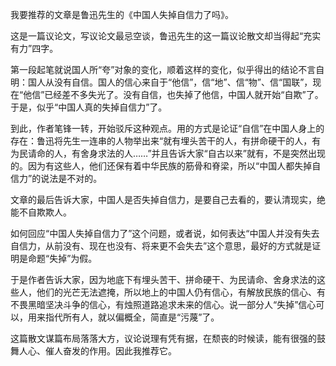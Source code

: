 我要推荐的文章是鲁迅先生的《中国人失掉自信力了吗》。

这是一篇议论文，写议论文最忌空谈，鲁迅先生的这一篇议论散文却当得起“充实有力”四字。

第一段起笔就说国人所“夸”对象的变化，顺着这样的变化，似乎得出的结论不言自明：国人从没有自信。国人的信心来自于“他信”，信“地”、信“物”、信“国联”，现在“他信”已经差不多失光了。没有自信，也失掉了他信，中国人就开始“自欺”了。于是，似乎“中国人真的失掉自信力”了。

到此，作者笔锋一转，开始驳斥这种观点。用的方式是论证“自信”在中国人身上的存在：鲁迅将先生一连串的人物举出来“就有埋头苦干的人，有拼命硬干的人，有为民请命的人，有舍身求法的人……”并且告诉大家“自古以来”就有，不是突然出现的。因为有这些人，他们还保有着中华民族的筋骨和脊梁，所以“中国人都失掉自信力”的说法是不对的。

文章的最后告诉大家，中国人是否失掉自信力，是要自己去看的，要认清现实，绝能不自欺欺人。

如何回应“中国人失掉自信力了”这个问题，或者说，如何表达“中国人并没有失去自信力，从前没有、现在也没有、将来更不会失去”这个意思，最好的方式就是证明是命题“失掉”为假。

于是作者告诉大家，因为地底下有埋头苦干、拼命硬干、为民请命、舍身求法的这些人，他们的光芒无法遮掩，所以地上的中国人仍有信心，有解放民族的信心、有不畏黑暗坚决斗争的信心，有烛照道路追求未来的信心。说一部分人“失掉”信心可以，用来指代所有人，就以偏概全，简直是“污蔑”了。

这篇散文谋篇布局落落大方，议论说理有凭有据，在颓丧的时候读，能有很强的鼓舞人心、催人奋发的作用。因此我推荐它。
